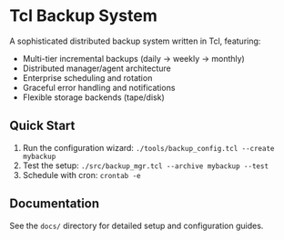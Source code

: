 # Tcl Backup System

A sophisticated distributed backup system written in Tcl, featuring:

- Multi-tier incremental backups (daily → weekly → monthly)
- Distributed manager/agent architecture  
- Enterprise scheduling and rotation
- Graceful error handling and notifications
- Flexible storage backends (tape/disk)

## Quick Start

1. Run the configuration wizard: `./tools/backup_config.tcl --create mybackup`
2. Test the setup: `./src/backup_mgr.tcl --archive mybackup --test`
3. Schedule with cron: `crontab -e`

## Documentation

See the `docs/` directory for detailed setup and configuration guides.

